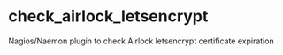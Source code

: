 # check_airlock_letsencrypt
Nagios/Naemon plugin to check Airlock letsencrypt certificate expiration
